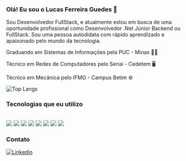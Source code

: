 ### Olá! Eu sou o Lucas Ferreira Guedes 👋


Sou Desenvolvedor FullStack, e atualmente estou em busca de uma oportunidade profissional como Desenvolvedor .Net Júnior Backend ou FullStack. Sou uma pessoa autodidata com rápido aprendizado e apaixonado pelo mundo da tecnologia.

Graduando em Sistemas de Informações pela PUC - Minas 👨‍💻

Técnico em Redes de Computadores pelo Senai - Cedetem 🖥️

Técnico em Mecânica pelo IFMG - Campus Betim ⚙️​


![Top Langs](https://github-readme-stats.vercel.app/api/top-langs/?username=LucasFerreiraGuedes&hide_progress=true)

 
### Tecnologias que eu utilizo

<div style="display: inline_block"><br/>
  <img src="https://img.shields.io/badge/.NET-5C2D91?style=for-the-badge&logo=.net&logoColor=white" />
   <img src="https://img.shields.io/badge/C%23-239120?style=for-the-badge&logo=c-sharp&logoColor=white" />
    <img src="https://img.shields.io/badge/HTML5-E34F26?style=for-the-badge&logo=html5&logoColor=white" />
     <img src="https://img.shields.io/badge/CSS3-1572B6?style=for-the-badge&logo=css3&logoColor=white" />
      <img src="https://img.shields.io/badge/JavaScript-F7DF1E?style=for-the-badge&logo=javascript&logoColor=black" />
       <img src="https://img.shields.io/badge/TypeScript-007ACC?style=for-the-badge&logo=typescript&logoColor=white" />
        <img src="https://img.shields.io/badge/Angular-DD0031?style=for-the-badge&logo=angular&logoColor=white" />
         <img src="https://img.shields.io/badge/React-20232A?style=for-the-badge&logo=react&logoColor=61DAFB" /> 
        

</div>


### Contato 

[![Linkedin](https://img.shields.io/badge/LinkedIn-0077B5?style=for-the-badge&logo=linkedin&logoColor=white)](https://www.linkedin.com/in/lucasferreiraguedes)
